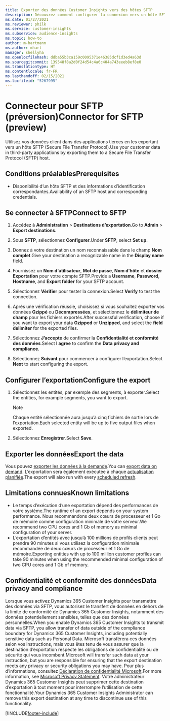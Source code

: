 ```yaml
---
title: Exporter des données Customer Insights vers des hôtes SFTP
description: Découvrez comment configurer la connexion vers un hôte SFTP.
ms.date: 01/27/2021
ms.reviewer: philk
ms.service: customer-insights
ms.subservice: audience-insights
ms.topic: how-to
author: m-hartmann
ms.author: mhart
manager: shellyha
ms.openlocfilehash: ddba55b3ca159c0095371e46385dcf1d3ed4a63d
ms.sourcegitcommit: 139548f8a2d0f24d54c4a6c404a743eeeb8ef8e0
ms.translationtype: HT
ms.contentlocale: fr-FR
ms.lasthandoff: 02/15/2021
ms.locfileid: "5267995"
---
```

# <a name="connector-for-sftp-preview"></a><span data-ttu-id="65027-103">Connecteur pour SFTP (préversion)</span><span class="sxs-lookup"><span data-stu-id="65027-103">Connector for SFTP (preview)</span></span>

<span data-ttu-id="65027-104">Utilisez vos données client dans des applications tierces en les exportant vers un hôte SFTP (Secure File Transfer Protocol).</span><span class="sxs-lookup"><span data-stu-id="65027-104">Use your customer data in third-party applications by exporting them to a Secure File Transfer Protocol (SFTP) host.</span></span>

## <a name="prerequisites"></a><span data-ttu-id="65027-105">Conditions préalables</span><span class="sxs-lookup"><span data-stu-id="65027-105">Prerequisites</span></span>

- <span data-ttu-id="65027-106">Disponibilité d’un hôte SFTP et des informations d’identification correspondantes.</span><span class="sxs-lookup"><span data-stu-id="65027-106">Availability of an SFTP host and corresponding credentials.</span></span>

## <a name="connect-to-sftp"></a><span data-ttu-id="65027-107">Se connecter à SFTP</span><span class="sxs-lookup"><span data-stu-id="65027-107">Connect to SFTP</span></span>

1. <span data-ttu-id="65027-108">Accédez à **Administration** > **Destinations d’exportation**.</span><span class="sxs-lookup"><span data-stu-id="65027-108">Go to **Admin** > **Export destinations**.</span></span>

1. <span data-ttu-id="65027-109">Sous **SFTP**, sélectionnez **Configurer**.</span><span class="sxs-lookup"><span data-stu-id="65027-109">Under **SFTP**, select **Set up**.</span></span>

1. <span data-ttu-id="65027-110">Donnez à votre destination un nom reconnaissable dans le champ **Nom complet**.</span><span class="sxs-lookup"><span data-stu-id="65027-110">Give your destination a recognizable name in the **Display name** field.</span></span>

1. <span data-ttu-id="65027-111">Fournissez un **Nom d’utilisateur**, **Mot de passe**, **Nom d’hôte** et **dossier Exportation** pour votre compte SFTP.</span><span class="sxs-lookup"><span data-stu-id="65027-111">Provide a **Username**, **Password**, **Hostname**, and **Export folder** for your SFTP account.</span></span>

1. <span data-ttu-id="65027-112">Sélectionnez **Vérifier** pour tester la connexion.</span><span class="sxs-lookup"><span data-stu-id="65027-112">Select **Verify** to test the connection.</span></span>

1. <span data-ttu-id="65027-113">Après une vérification réussie, choisissez si vous souhaitez exporter vos données **Gzippé** ou **Décompressées**, et sélectionnez le **délimiteur de champ** pour les fichiers exportés.</span><span class="sxs-lookup"><span data-stu-id="65027-113">After successful verification, choose if you want to export your data **Gzipped** or **Unzipped**, and select the **field delimiter** for the exported files.</span></span>

1. <span data-ttu-id="65027-114">Sélectionnez **J’accepte** de confirmer la **Confidentialité et conformité des données**.</span><span class="sxs-lookup"><span data-stu-id="65027-114">Select **I agree** to confirm the **Data privacy and compliance**.</span></span>

1. <span data-ttu-id="65027-115">Sélectionnez **Suivant** pour commencer à configurer l’exportation.</span><span class="sxs-lookup"><span data-stu-id="65027-115">Select **Next** to start configuring the export.</span></span>

## <a name="configure-the-export"></a><span data-ttu-id="65027-116">Configurer l’exportation</span><span class="sxs-lookup"><span data-stu-id="65027-116">Configure the export</span></span>

1. <span data-ttu-id="65027-117">Sélectionnez les entités, par exemple des segments, à exporter.</span><span class="sxs-lookup"><span data-stu-id="65027-117">Select the entities, for example segments, you want to export.</span></span>

   > [!NOTE]
   > <span data-ttu-id="65027-118">Chaque entité sélectionnée aura jusqu’à cinq fichiers de sortie lors de l’exportation.</span><span class="sxs-lookup"><span data-stu-id="65027-118">Each selected entity will be up to five output files when exported.</span></span> 

1. <span data-ttu-id="65027-119">Sélectionnez **Enregistrer**.</span><span class="sxs-lookup"><span data-stu-id="65027-119">Select **Save**.</span></span>

## <a name="export-the-data"></a><span data-ttu-id="65027-120">Exporter les données</span><span class="sxs-lookup"><span data-stu-id="65027-120">Export the data</span></span>

<span data-ttu-id="65027-121">Vous pouvez [exporter les données à la demande](export-destinations.md).</span><span class="sxs-lookup"><span data-stu-id="65027-121">You can [export data on demand](export-destinations.md).</span></span> <span data-ttu-id="65027-122">L’exportation sera également exécutée à chaque [actualisation planifiée](system.md#schedule-tab).</span><span class="sxs-lookup"><span data-stu-id="65027-122">The export will also run with every [scheduled refresh](system.md#schedule-tab).</span></span>

## <a name="known-limitations"></a><span data-ttu-id="65027-123">Limitations connues</span><span class="sxs-lookup"><span data-stu-id="65027-123">Known limitations</span></span>

- <span data-ttu-id="65027-124">Le temps d’exécution d’une exportation dépend des performances de votre système.</span><span class="sxs-lookup"><span data-stu-id="65027-124">The runtime of an export depends on your system performance.</span></span> <span data-ttu-id="65027-125">Nous recommandons deux cœurs de processeur et 1 Go de mémoire comme configuration minimale de votre serveur.</span><span class="sxs-lookup"><span data-stu-id="65027-125">We recommend two CPU cores and 1 Gb of memory as minimal configuration of your server.</span></span> 
- <span data-ttu-id="65027-126">L’exportation d’entités avec jusqu’à 100 millions de profils clients peut prendre 90 minutes si vous utilisez la configuration minimale recommandée de deux cœurs de processeur et 1 Go de mémoire.</span><span class="sxs-lookup"><span data-stu-id="65027-126">Exporting entities with up to 100 million customer profiles can take 90 minutes when using the recommended minimal configuration of two CPU cores and 1 Gb of memory.</span></span> 

## <a name="data-privacy-and-compliance"></a><span data-ttu-id="65027-127">Confidentialité et conformité des données</span><span class="sxs-lookup"><span data-stu-id="65027-127">Data privacy and compliance</span></span>

<span data-ttu-id="65027-128">Lorsque vous activez Dynamics 365 Customer Insights pour transmettre des données via SFTP, vous autorisez le transfert de données en dehors de la limite de conformité de Dynamics 365 Customer Insights, notamment des données potentiellement sensibles, telles que des données personnelles.</span><span class="sxs-lookup"><span data-stu-id="65027-128">When you enable Dynamics 365 Customer Insights to transmit data via SFTP, you allow transfer of data outside of the compliance boundary for Dynamics 365 Customer Insights, including potentially sensitive data such as Personal Data.</span></span> <span data-ttu-id="65027-129">Microsoft transférera ces données selon vos instructions, mais vous êtes tenu de vous assurer que la destination d’exportation respecte les obligations de confidentialité ou de sécurité qui vous incombent.</span><span class="sxs-lookup"><span data-stu-id="65027-129">Microsoft will transfer such data at your instruction, but you are responsible for ensuring that the export destination meets any privacy or security obligations you may have.</span></span> <span data-ttu-id="65027-130">Pour plus d’informations, consultez [Déclaration de confidentialité Microsoft](https://go.microsoft.com/fwlink/?linkid=396732).</span><span class="sxs-lookup"><span data-stu-id="65027-130">For more information, see [Microsoft Privacy Statement](https://go.microsoft.com/fwlink/?linkid=396732).</span></span>
<span data-ttu-id="65027-131">Votre administrateur Dynamics 365 Customer Insights peut supprimer cette destination d’exportation à tout moment pour interrompre l’utilisation de cette fonctionnalité.</span><span class="sxs-lookup"><span data-stu-id="65027-131">Your Dynamics 365 Customer Insights Administrator can remove this export destination at any time to discontinue use of this functionality.</span></span>


[!INCLUDE[footer-include](../includes/footer-banner.md)]